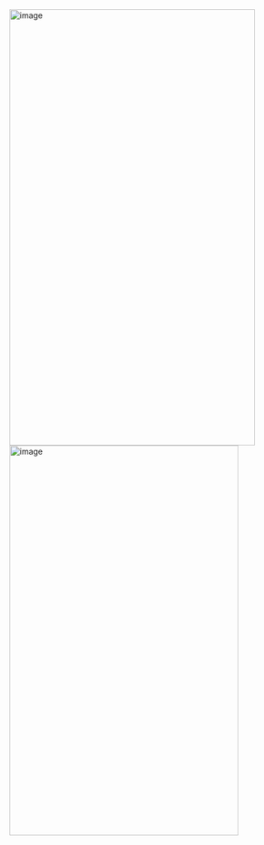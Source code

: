 <img width="431" height="767" alt="image" src="https://github.com/user-attachments/assets/3541dae2-0ae3-4077-85c3-23cd11529145" />
<img width="402" height="686" alt="image" src="https://github.com/user-attachments/assets/011fd70f-b539-4c2c-99ab-e3304eae66ce" />
